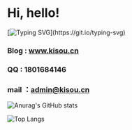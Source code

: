 # Hi, hello!<br>
[![Typing SVG](https://readme-typing-svg.demolab.com/?lines=A+of+designer+learning+to+program!;某个正在学习编程的设计师!)](https://git.io/typing-svg)
### Blog : www.kisou.cn
### QQ : 1801684146
### mail ：admin@kisou.cn
![Anurag's GitHub stats](https://github-readme-stats.vercel.app/api?username=FichteHerbst&show_icons=true)

![Top Langs](https://github-readme-stats.vercel.app/api/top-langs/?username=FichteHerbst&layout=compact)

